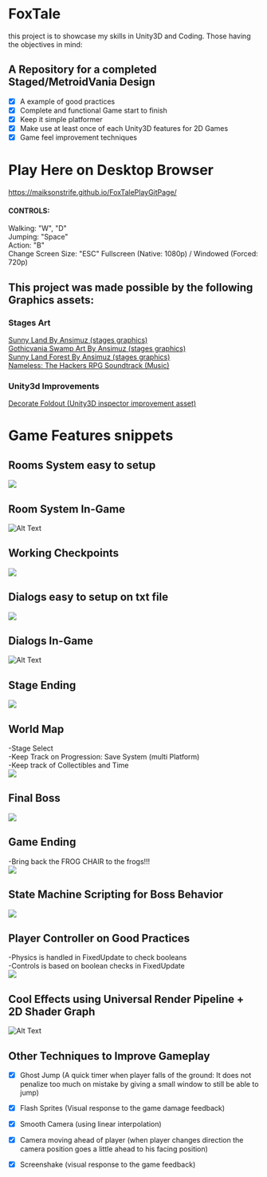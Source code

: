 # FoxTale
this project is to showcase my skills in Unity3D and Coding.
Those having the objectives in mind:

## A Repository for a completed Staged/MetroidVania Design
- [x] A example of good practices
- [x] Complete and functional Game start to finish
- [x] Keep it simple platformer
- [x] Make use at least once of each Unity3D features for 2D Games
- [x] Game feel improvement techniques

# Play Here on Desktop Browser
https://maiksonstrife.github.io/FoxTalePlayGitPage/
<h4>CONTROLS:</h4>
Walking: "W", "D"<br>
Jumping: "Space"<br>
Action: "B"<br>
Change Screen Size: "ESC" Fullscreen (Native: 1080p) / Windowed (Forced: 720p)

## This project was made possible by the following Graphics assets:
### Stages Art
[Sunny Land By Ansimuz (stages graphics)](https://assetstore.unity.com/packages/2d/characters/sunny-land-103349)<br>
[Gothicvania Swamp Art By Ansimuz (stages graphics)](https://assetstore.unity.com/packages/2d/characters/gothicvania-swamp-152865)<br>
[Sunny Land Forest By Ansimuz (stages graphics)](https://assetstore.unity.com/packages/2d/characters/sunny-land-forest-108124)<br>
[Nameless: The Hackers RPG Soundtrack (Music)](https://freemusicarchive.org/music/BoxCat_Games/Nameless_the_Hackers_RPG_Soundtrack)<br>
### Unity3d Improvements
[Decorate Foldout (Unity3D inspector improvement asset)](https://github.com/PixeyeHQ/InspectorFoldoutGroup)

# Game Features snippets

## Rooms System easy to setup
![](img/RoomsSystem.png)

## Room System In-Game
![Alt Text](https://media.giphy.com/media/gJzeZ3U6b4mjkbKIql/giphy.gif)

## Working Checkpoints
![](img/Checkpoints.png)

## Dialogs easy to setup on txt file
![](img/txtExample.png)

## Dialogs In-Game
![Alt Text](https://media.giphy.com/media/MEROFwO8rxQ6comvZc/giphy.gif)

## Stage Ending
![](img/Finishing_Stages.png)

## World Map
-Stage Select<br>
-Keep Track on Progression: Save System (multi Platform)<br>
-Keep track of Collectibles and Time<br>
![](img/Wolrd_Map.png)

## Final Boss
![](img/FinalBoss.png)

## Game Ending
-Bring back the FROG CHAIR to the frogs!!!<br>
![](img/FrogChairIsFound.png)

## State Machine Scripting for Boss Behavior
![](img/BehaviorStateMachine.png)

## Player Controller on Good Practices
-Physics is handled in FixedUpdate to check booleans<br>
-Controls is based on boolean checks in FixedUpdate<br>
![](img/PlayerPhysics.png)

## Cool Effects using Universal Render Pipeline + 2D Shader Graph
![Alt Text](https://media.giphy.com/media/egue134T4NjeGsqZhc/giphy.gif)


## Other Techniques to Improve Gameplay
- [x] Ghost Jump (A quick timer when player falls of the ground: It does not penalize too much on mistake by giving a small window to still be able to jump)
- [x] Flash Sprites (Visual response to the game damage feedback)
- [x] Smooth Camera (using linear interpolation)
- [x] Camera moving ahead of player (when player changes direction the camera position goes a little ahead to his facing position)
- [x] Screenshake (visual response to the game feedback)

